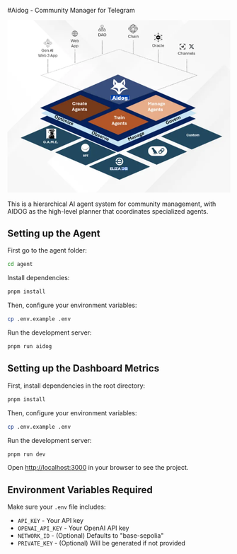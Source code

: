 #Aidog - Community Manager for Telegram

![AIDOG Architecture](public/aidog-infrastructure.png)

This is a hierarchical AI agent system for community management, with AIDOG as the high-level planner that coordinates specialized agents.

## Setting up the Agent

First go to the agent folder:

```sh
cd agent
```

Install dependencies:

```sh
pnpm install
```

Then, configure your environment variables:

```sh
cp .env.example .env
```

Run the development server:

```sh
pnpm run aidog
```

## Setting up the Dashboard Metrics

First, install dependencies in the root directory:

```sh
pnpm install
```

Then, configure your environment variables:

```sh
cp .env.example .env
```

Run the development server:

```sh
pnpm run dev
```

Open [http://localhost:3000](http://localhost:3000) in your browser to see the project.

## Environment Variables Required

Make sure your `.env` file includes:
- `API_KEY` - Your API key
- `OPENAI_API_KEY` - Your OpenAI API key
- `NETWORK_ID` - (Optional) Defaults to "base-sepolia"
- `PRIVATE_KEY` - (Optional) Will be generated if not provided


